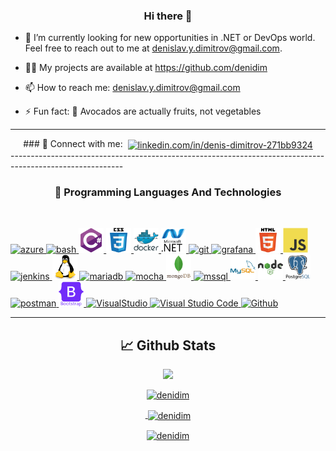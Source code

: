 <div align="center" >
   
   ### Hi there 👋
   
</div>



- 🚀 I’m currently looking for new opportunities in .NET or DevOps world. Feel free to reach out to me at denislav.y.dimitrov@gmail.com.


- :technologist: My projects are available at https://github.com/denidim

- 📫 How to reach me: denislav.y.dimitrov@gmail.com

- ⚡ Fun fact: :avocado: Avocados are actually fruits, not vegetables

------------------------------------------------------------------------------------------------------------
 <div align="center">  
### 🤝 Connect with me: &nbsp;<a href="https://www.linkedin.com/in/denis-dimitrov-271bb9324/" target="blank"><img align="center" src="https://raw.githubusercontent.com/rahuldkjain/github-profile-readme-generator/master/src/images/icons/Social/linked-in-alt.svg" alt="linkedin.com/in/denis-dimitrov-271bb9324" height="30" width="40" /></a>
</div>
----------------------------------------------------------------------------------------------------------

<div align="center">  

### :link:		Programming Languages And Technologies
<br>
<p align="left"> <a href="https://azure.microsoft.com/en-in/" target="_blank" rel="noreferrer"> <img src="https://www.vectorlogo.zone/logos/microsoft_azure/microsoft_azure-icon.svg" alt="azure" width="40" height="40"/> </a> <a href="https://www.gnu.org/software/bash/" target="_blank" rel="noreferrer"> <img src="https://img.icons8.com/?size=100&id=9MJf0ngDwS8z&format=png&color=000000" alt="bash" width="40" height="40"/> </a> <a href="https://www.w3schools.com/cs/" target="_blank" rel="noreferrer"> <img src="https://raw.githubusercontent.com/devicons/devicon/master/icons/csharp/csharp-original.svg" alt="csharp" width="40" height="40"/> </a> <a href="https://www.w3schools.com/css/" target="_blank" rel="noreferrer"> <img src="https://raw.githubusercontent.com/devicons/devicon/master/icons/css3/css3-original-wordmark.svg" alt="css3" width="40" height="40"/> </a> <a href="https://www.docker.com/" target="_blank" rel="noreferrer"> <img src="https://raw.githubusercontent.com/devicons/devicon/master/icons/docker/docker-original-wordmark.svg" alt="docker" width="40" height="40"/> </a> <a href="https://dotnet.microsoft.com/" target="_blank" rel="noreferrer"> <img src="https://raw.githubusercontent.com/devicons/devicon/master/icons/dot-net/dot-net-original-wordmark.svg" alt="dotnet" width="40" height="40"/> </a>  </a> <a href="https://git-scm.com/" target="_blank" rel="noreferrer"> <img src="https://www.vectorlogo.zone/logos/git-scm/git-scm-icon.svg" alt="git" width="40" height="40"/> </a> <a href="https://grafana.com" target="_blank" rel="noreferrer"> <img src="https://www.vectorlogo.zone/logos/grafana/grafana-icon.svg" alt="grafana" width="40" height="40"/> </a> <a href="https://www.w3.org/html/" target="_blank" rel="noreferrer"> <img src="https://raw.githubusercontent.com/devicons/devicon/master/icons/html5/html5-original-wordmark.svg" alt="html5" width="40" height="40"/> </a> <a href="https://developer.mozilla.org/en-US/docs/Web/JavaScript" target="_blank" rel="noreferrer"> <img src="https://raw.githubusercontent.com/devicons/devicon/master/icons/javascript/javascript-original.svg" alt="javascript" width="40" height="40"/> </a> <a href="https://www.jenkins.io" target="_blank" rel="noreferrer"> <img src="https://www.vectorlogo.zone/logos/jenkins/jenkins-icon.svg" alt="jenkins" width="40" height="40"/> </a> <a href="https://www.linux.org/" target="_blank" rel="noreferrer"> <img src="https://raw.githubusercontent.com/devicons/devicon/master/icons/linux/linux-original.svg" alt="linux" width="40" height="40"/> </a> <a href="https://mariadb.org/" target="_blank" rel="noreferrer"> <img src="https://www.vectorlogo.zone/logos/mariadb/mariadb-icon.svg" alt="mariadb" width="40" height="40"/> </a> <a href="https://mochajs.org" target="_blank" rel="noreferrer"> <img src="https://www.vectorlogo.zone/logos/mochajs/mochajs-icon.svg" alt="mocha" width="40" height="40"/> </a> <a href="https://www.mongodb.com/" target="_blank" rel="noreferrer"> <img src="https://raw.githubusercontent.com/devicons/devicon/master/icons/mongodb/mongodb-original-wordmark.svg" alt="mongodb" width="40" height="40"/> </a> <a href="https://www.microsoft.com/en-us/sql-server" target="_blank" rel="noreferrer"> <img src="https://www.svgrepo.com/show/303229/microsoft-sql-server-logo.svg" alt="mssql" width="40" height="40"/> </a> <a href="https://www.mysql.com/" target="_blank" rel="noreferrer"> <img src="https://raw.githubusercontent.com/devicons/devicon/master/icons/mysql/mysql-original-wordmark.svg" alt="mysql" width="40" height="40"/> </a> <a href="https://nodejs.org" target="_blank" rel="noreferrer"> <img src="https://raw.githubusercontent.com/devicons/devicon/master/icons/nodejs/nodejs-original-wordmark.svg" alt="nodejs" width="40" height="40"/> </a> <a href="https://www.postgresql.org" target="_blank" rel="noreferrer"> <img src="https://raw.githubusercontent.com/devicons/devicon/master/icons/postgresql/postgresql-original-wordmark.svg" alt="postgresql" width="40" height="40"/> </a> <a href="https://postman.com" target="_blank" rel="noreferrer"> <img src="https://www.vectorlogo.zone/logos/getpostman/getpostman-icon.svg" alt="postman" width="40" height="40"/> </a> 
<a href="https://getbootstrap.com" target="_blank" rel="noreferrer"> <img src="https://raw.githubusercontent.com/devicons/devicon/master/icons/bootstrap/bootstrap-plain-wordmark.svg" alt="bootstrap" width="40" height="40"/> </a>
<a href="https://visualstudio.com" target="_blank" rel="noreferrer"> <img src="https://kmyr.dev/posts/visual-studio.png" alt="VisualStudio" width="40" height="40"/> </a>
<a href="https://code.visualstudio.com" target="_blank" rel="noreferrer"> <img src="https://freelancervietnam.vn/wp-content/uploads/2020/01/avatar2.jpg" alt="Visual Studio Code" width="40" height="40"/> </a>
<a href="https://github.com" target="_blank" rel="noreferrer"> <img src="https://www.vectorlogo.zone/logos/github/github-ar21.svg" alt="Github" width="40" height="40"/> </a>
</p>
</div>

------------------------------------------------------------------------------------------------------------


<h2 align="center">📈 Github Stats</h2>
<div align="center">

  <p align = "center"> <img height="150em" src="https://github-readme-stats.vercel.app/api/top-langs/?username=denidim&theme=swift&layout=compact&card_width=350" /></p>

  <p align = "centre"> <a href="https://github.com/ryo-ma/github-profile-trophy"><img src="https://github-profile-trophy.vercel.app/?username=denidim" alt="denidim" /></a</p>


  <p>&nbsp;<img align = "center" src="https://github-readme-stats.vercel.app/api?username=denidim&show_icons=true&locale=en" alt="denidim" /></p>

  <p><img align="center" src="https://github-readme-streak-stats.herokuapp.com/?user=denidim&" alt="denidim" /></p>
</div>
